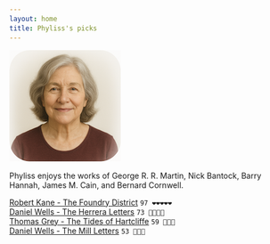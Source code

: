 ```yaml
---
layout: home
title: Phyliss's picks
---
```


![Phyliss](/assets/phyliss.png)

Phyliss enjoys the works of George R. R. Martin, Nick Bantock, Barry Hannah, James M. Cain, and Bernard Cornwell.

[Robert Kane - The Foundry District](/works/Robert-Kane-The-Foundry-District.html) `97 ❤️❤️❤️❤️❤️`  
[Daniel Wells - The Herrera Letters](/works/Daniel-Wells-The-Herrera-Letters.html) `73 🩷🩷🩷🩷`  
[Thomas Grey - The Tides of Hartcliffe](/works/Thomas-Grey-The-Tides-of-Hartcliffe.html) `59 🧡🧡🧡`  
[Daniel Wells - The Mill Letters](/works/Daniel-Wells-The-Mill-Letters.html) `53 🧡🧡🧡`  
